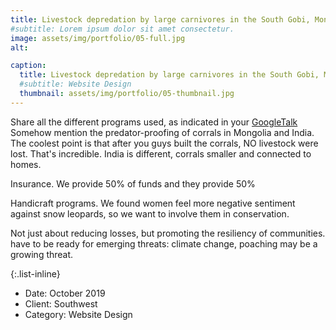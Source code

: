 ```yaml
---
title: Livestock depredation by large carnivores in the South Gobi, Mongolia
#subtitle: Lorem ipsum dolor sit amet consectetur.
image: assets/img/portfolio/05-full.jpg
alt: 

caption:
  title: Livestock depredation by large carnivores in the South Gobi, Mongolia
  #subtitle: Website Design
  thumbnail: assets/img/portfolio/05-thumbnail.jpg
---
```

Share all the different programs used, as indicated in your [GoogleTalk](https://youtu.be/YIKvyxNy3DM?t=1833) Somehow mention the predator-proofing of corrals in Mongolia and India. The coolest point is that after you guys built the corrals, NO livestock were lost. That's incredible. India is different, corrals smaller and connected to homes.

Insurance. We provide 50% of funds and they provide 50% 

Handicraft programs. We found women feel more negative sentiment against snow leopards, so we want to involve them in conservation.

Not just about reducing losses, but promoting the resiliency of communities. have to be ready for emerging threats: climate change, poaching may be a growing threat. 

{:.list-inline}
- Date: October 2019
- Client: Southwest
- Category: Website Design


